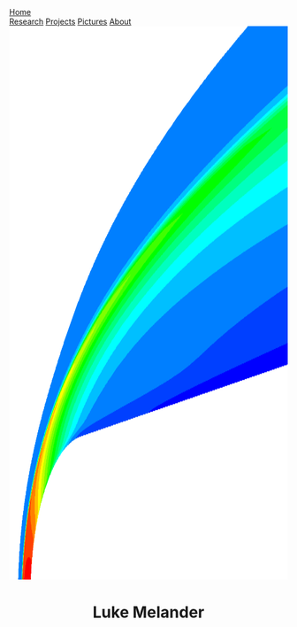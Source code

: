 
<html>
<title>Luke J Melander's Website</title>
<meta charset="UTF-8">
<meta name="viewport" content="width=device-width, initial-scale=1">
<link rel="stylesheet" href="https://www.w3schools.com/w3css/4/w3.css">
<body>

<!--Navbar (sit on top) -->
<div class="w3-top">
	<div class="w3-var w3-white w3-wide w3-padding w3-card">
		<a href="home.html" class="w3-bar-item w3-button"> Home</a>
		<div class="w3-right w3-hide-small">
			<a href="research.html" class="w3-bar-item w3-button">Research</a>
			<a href="coding.html" class="w3-bar-item w3-button">Projects</a>
			<a href="pics.html" class="w3-bar-item w3-button">Pictures</a>				
			<a href="about.html" class="w3-bar-item w3-button">About</a>	
		</div>
	</div>
</div>

<!-- Header -->
<header class="w3-display-container w3-content w3-wide" style="max-width:1000px;"
	id="home">
	<img class="w3-image" src="hifire1.png" alt="Hi-Fire" 
		width="1000" height = "1000">
			<div class = "w3-display-middle w3-margin-top w3-center">
				<h1 class="w3-xxlarge w3-text-white"><span class= "w3-padding
					w3-black w3-opacity-min"><b>Luke</b></span> <span class="w3-hide-small
					w3-text-light-grey">Melander</span></h1>
			</div>
</header>

<!-- Footer -->
<footer class="w3-center w3-black w3-padding-16">
  <p></p>
</footer>

</body>
</html>
